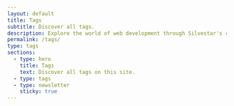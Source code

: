 ```yaml
---
layout: default
title: Tags
subtitle: Discover all tags.
description: Explore the world of web development through Silvestar's categorized articles on various topics like CSS, freelancing, and more.
permalink: /tags/
type: tags
sections:
  - type: hero
    title: Tags
    text: Discover all tags on this site.
  - type: tags
  - type: newsletter
    sticky: true
---
```


